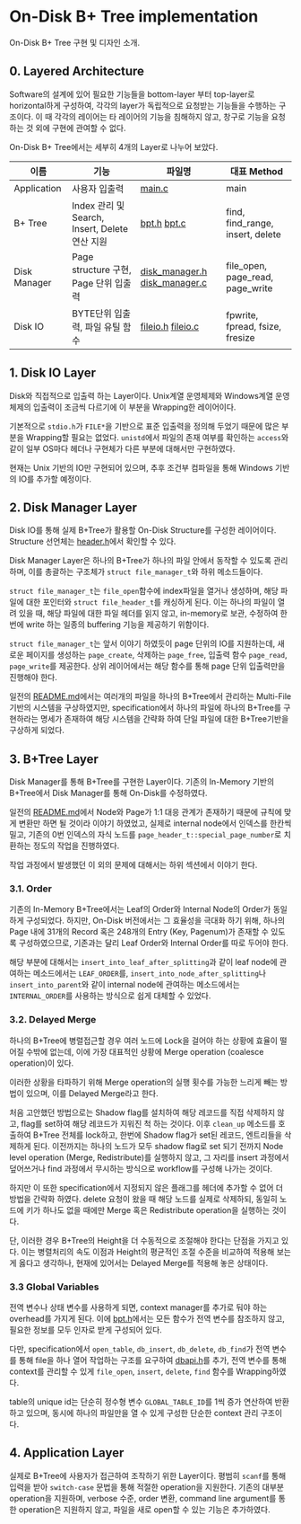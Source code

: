 # On-Disk B+ Tree implementation

On-Disk B+ Tree 구현 및 디자인 소개.

## 0. Layered Architecture

Software의 설계에 있어 필요한 기능들을 bottom-layer 부터 top-layer로 horizontal하게 구성하여, 각각의 layer가 독립적으로 요청받는 기능들을 수행하는 구조이다. 이 때 각각의 레이어는 타 레이어의 기능을 침해하지 않고, 창구로 기능을 요청하는 것 외에 구현에 관여할 수 없다. 

On-Disk B+ Tree에서는 세부히 4개의 Layer로 나누어 보았다. 

| 이름 | 기능 | 파일명 | 대표 Method |
|---|---|---|---|
| Application | 사용자 입출력 | [main.c](./src/main.c) | main |
| B+ Tree | Index 관리 및 Search, Insert, Delete 연산 지원 | [bpt.h](./include/bpt.h) [bpt.c](./src/bpt.c) | find, find_range, insert, delete |
| Disk Manager | Page structure 구현, Page 단위 입출력 | [disk_manager.h](./include/disk_manager.h) [disk_manager.c](./src/disk_manager.c) | file_open, page_read, page_write |
| Disk IO | BYTE단위 입출력, 파일 유틸 함수 | [fileio.h](./include/fileio.h) [fileio.c](./src/fileio.c) | fpwrite, fpread, fsize, fresize |

## 1. Disk IO Layer

Disk와 직접적으로 입출력 하는 Layer이다. Unix계열 운영체제와 Windows계열 운영체제의 입출력이 조금씩 다르기에 이 부분을 Wrapping한 레이어이다. 

기본적으로 `stdio.h`가 `FILE*`을 기반으로 표준 입출력을 정의해 두었기 때문에 많은 부분을 Wrapping할 필요는 없었다. `unistd`에서 파일의 존재 여부를 확인하는 `access`와 같이 일부 OS마다 헤더나 구현체가 다른 부분에 대해서만 구현하였다. 

현재는 Unix 기반의 IO만 구현되어 있으며, 추후 조건부 컴파일을 통해 Windows 기반의 IO를 추가할 예정이다. 

## 2. Disk Manager Layer

Disk IO를 통해 실제 B+Tree가 활용할 On-Disk Structure를 구성한 레이어이다. Structure 선언체는 [header.h](./include/headers.h)에서 확인할 수 있다. 

Disk Manager Layer은 하나의 B+Tree가 하나의 파일 안에서 동작할 수 있도록 관리하며, 이를 총괄하는 구조체가 `struct file_manager_t`와 하위 메소드들이다. 

`struct file_manager_t`는 `file_open`함수에 index파일을 열거나 생성하며, 해당 파일에 대한 포인터와 `struct file_header_t`를 캐싱하게 된다. 이는 하나의 파일이 열려 있을 때, 해당 파일에 대한 파일 헤더를 읽지 않고, in-memory로 보관, 수정하여 한번에 write 하는 일종의 buffering 기능을 제공하기 위함이다.

`struct file_manager_t`는 앞서 이야기 하였듯이 page 단위의 IO를 지원하는데, 새로운 페이지를 생성하는 `page_create`, 삭제하는 `page_free`, 입출력 함수 `page_read`, `page_write`를 제공한다. 상위 레이어에서는 해당 함수를 통해 page 단위 입출력만을 진행해야 한다.

일전의 [README.md](./README.md)에서는 여러개의 파일을 하나의 B+Tree에서 관리하는 Multi-File 기반의 시스템을 구상하였지만, specification에서 하나의 파일에 하나의 B+Tree를 구현하라는 명세가 존재하여 해당 시스템을 간략화 하여 단일 파일에 대한 B+Tree기반을 구상하게 되었다.

## 3. B+Tree Layer

Disk Manager를 통해 B+Tree를 구현한 Layer이다. 기존의 In-Memory 기반의 B+Tree에서 Disk Manager를 통해 On-Disk를 수정하였다.

일전의 [README.md](./README.md)에서 Node와 Page가 1:1 대응 관계가 존재하기 때문에 규칙에 맞게 변환만 하면 될 것이라 이야기 하였었고, 실제로 internal node에서 인덱스를 한칸씩 밀고, 기존의 0번 인덱스의 자식 노드를 `page_header_t::special_page_number`로 치환하는 정도의 작업을 진행하였다.

작업 과정에서 발생했던 이 외의 문제에 대해서는 하위 섹션에서 이야기 한다.

### 3.1. Order

기존의 In-Memory B+Tree에서는 Leaf의 Order와 Internal Node의 Order가 동일하게 구성되었다. 하지만, On-Disk 버전에서는 그 효율성을 극대화 하기 위해, 하나의 Page 내에 31개의 Record 혹은 248개의 Entry (Key, Pagenum)가 존재할 수 있도록 구성하였으므로, 기존과는 달리 Leaf Order와 Internal Order를 따로 두어야 한다.

해당 부분에 대해서는 `insert_into_leaf_after_splitting`과 같이 leaf node에 관여하는 메소드에서는 `LEAF_ORDER`를, `insert_into_node_after_splitting`나 `insert_into_parent`와 같이 internal node에 관여하는 메소드에서는 `INTERNAL_ORDER`를 사용하는 방식으로 쉽게 대체할 수 있었다.

### 3.2. Delayed Merge

하나의 B+Tree에 병렬접근할 경우 여러 노드에 Lock을 걸어야 하는 상황에 효율이 떨어질 수밖에 없는데, 이에 가장 대표적인 상황에 Merge operation (coalesce operation)이 있다.

이러한 상황을 타파하기 위해 Merge operation의 실행 횟수를 가능한 느리게 빼는 방법이 있으며, 이를 Delayed Merge라고 한다. 

처음 고안했던 방법으로는 Shadow flag를 설치하여 해당 레코드를 직접 삭제하지 않고, flag를 set하여 해당 레코드가 지워진 척 하는 것이다. 이후 `clean_up` 메소드를 호출하여 B+Tree 전체를 lock하고, 한번에 Shadow flag가 set된 레코드, 엔트리들을 삭제하게 된다. 이전까지는 하나의 노드가 모두 shadow flag로 set 되기 전까지 Node level operation (Merge, Redistribute)를 실행하지 않고, 그 자리를 insert 과정에서 덮어쓰거나 find 과정에서 무시하는 방식으로 workflow를 구성해 나가는 것이다.

하지만 이 또한 specification에서 지정되지 않은 플래그를 헤더에 추가할 수 없어 더 방법을 간략화 하였다. delete 요청이 왔을 때 해당 노드를 실제로 삭제하되, 동일히 노드에 키가 하나도 없을 때에만 Merge 혹은 Redistribute operation을 실행하는 것이다. 

단, 이러한 경우 B+Tree의 Height을 더 수동적으로 조절해야 한다는 단점을 가지고 있다. 이는 병렬처리의 속도 이점과 Height의 평균적인 조절 수준을 비교하여 적용해 보는게 옳다고 생각하나, 현재에 있어서는 Delayed Merge를 적용해 놓은 상태이다.

### 3.3 Global Variables

전역 변수나 상태 변수를 사용하게 되면, context manager를 추가로 둬야 하는 overhead를 가지게 된다. 이에 [bpt.h](./include/bpt.h)에서는 모든 함수가 전역 변수를 참조하지 않고, 필요한 정보를 모두 인자로 받게 구성되어 있다. 

다만, specification에서 `open_table`, `db_insert`, `db_delete`, `db_find`가 전역 변수를 통해 file을 하나 열어 작업하는 구조를 요구하여 [dbapi.h](./include/dbapi.h)를 추가, 전역 변수를 통해 context를 관리할 수 있게 `file_open`, `insert`, `delete`, `find` 함수를 Wrapping하였다.

table의 unique id는 단순히 정수형 변수 `GLOBAL_TABLE_ID`를 1씩 증가 연산하여 반환하고 있으며, 동시에 하나의 파일만을 열 수 있게 구성한 단순한 context 관리 구조이다. 

## 4. Application Layer

실제로 B+Tree에 사용자가 접근하여 조작하기 위한 Layer이다. 평범히 `scanf`를 통해 입력을 받아 `switch-case` 문법을 통해 적절한 operation을 지원한다. 기존의 대부분 operation을 지원하며, verbose 수준, order 변환, command line argument를 통한 operation은 지원하지 않고, 파일을 새로 open할 수 있는 기능은 추가하였다.
